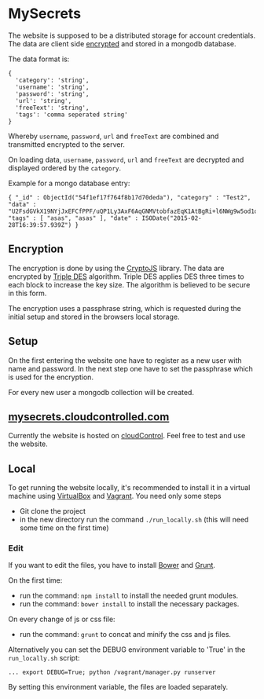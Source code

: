 # MySecrets

The website is supposed to be a distributed storage for account credentials. The data are client side [encrypted](#encryption) and stored in a mongodb database.

The data format is:
~~~
{
  'category': 'string',
  'username': 'string',
  'password': 'string',
  'url': 'string',
  'freeText': 'string',
  'tags': 'comma seperated string'
}
~~~
Whereby `username`, `password`, `url` and `freeText` are combined and transmitted encrypted to the server.

On loading data, `username`, `password`, `url` and `freeText` are decrypted and displayed ordered by the `category`.

Example for a mongo database entry:
~~~
{ "_id" : ObjectId("54f1ef17f764f8b17d70deda"), "category" : "Test2", "data" : "U2FsdGVkX19NYjJxEFCfPPF/uQP1Ly3AxF6AqGNMVtobfazEqK1AtBgRi+l6NWg9w5od1oOWGpS75w+kTCd0xk5TEn6P9bHCGuC4EWorYM4bLKyRQS9fGEmrYGhH6tUeI9VXBwl27smclSYhprTUBh2azl8wLz+r", "tags" : [ "asas", "asas" ], "date" : ISODate("2015-02-28T16:39:57.939Z") }
~~~


## Encryption

The encryption is done by using the [CryptoJS] library. The data are encrypted by [Triple DES] algorithm. Triple DES applies DES three times to each block to increase the key size. The algorithm is believed to be secure in this form.

The encryption uses a passphrase string, which is requested during the initial setup and stored in the browsers local storage.


## Setup

On the first entering the website one have to register as a new user with name and password.
In the next step one have to set the passphrase which is used for the encryption.

For every new user a mongodb collection will be created.


## [mysecrets.cloudcontrolled.com]

Currently the website is hosted on [cloudControl]. Feel free to test and use the website.


## Local

To get running the website locally, it's recommended to install it in a virtual machine using [VirtualBox] and [Vagrant]. You need only some steps

  - Git clone the project  
  - in the new directory run the command `./run_locally.sh` (this will need some time on the first time)

### Edit

If you want to edit the files, you have to install [Bower] and [Grunt].

On the first time:

 - run the command: `npm install` to install the needed grunt modules.
 - run the command: `bower install` to install the necessary packages.

On every change of js or css file:

 - run the command: `grunt` to concat and minify the css and js files.


 Alternatively you can set the DEBUG environment variable to 'True' in the `run_locally.sh` script:
 ~~~
 ... export DEBUG=True; python /vagrant/manager.py runserver
 ~~~
 By setting this environment variable, the files are loaded separately.

[CryptoJS]: https://code.google.com/p/crypto-js/
[Triple DES]: http://en.wikipedia.org/wiki/Triple_DES
[mysecrets.cloudcontrolled.com]: http://mysecrets.cloudcontrolled.com/
[cloudControl]: https://www.cloudcontrol.com/
[VirtualBox]: https://www.virtualbox.org/
[Vagrant]: https://www.vagrantup.com/
[Grunt]: http://gruntjs.com/
[Bower]: http://bower.io/
